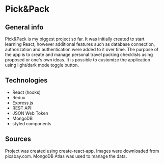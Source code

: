 # Pick&Pack

## General info
Pick&Pack is my biggest project so far. It was initially created to start learning React, however additional features such as database connection, 
authorization and authentication were added to it over time. The purpose of the app is to create and manage personal travel packing checklists using proposed 
or one's own ideas. It is possible to customize the application using light/dark mode toggle button.

## Technologies
* React (hooks)
* Redux
* Express.js
* REST API
* JSON Web Token
* MongoDB
* styled components

## Sources
Project was created using create-react-app. Images were downloaded from pixabay.com. MongoDB Atlas was used to manage the data.
